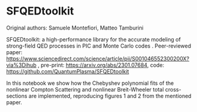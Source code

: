 # SFQEDtoolkit

Original authors: Samuele Montefiori, Matteo Tamburini

SFQEDtoolkit: a high-performance library for the accurate modeling of strong-field QED processes in PIC and Monte Carlo codes . Peer-reviewed paper: https://www.sciencedirect.com/science/article/pii/S001046552300200X?via%3Dihub , pre-print: https://arxiv.org/abs/2301.07684, code: https://github.com/QuantumPlasma/SFQEDtoolkit

In this notebook we show how the Chebyshev polynomial fits of the nonlinear Compton Scattering and nonlinear Breit-Wheeler total cross-sections are implemented, reproducing figures 1 and 2 from the mentioned paper.
